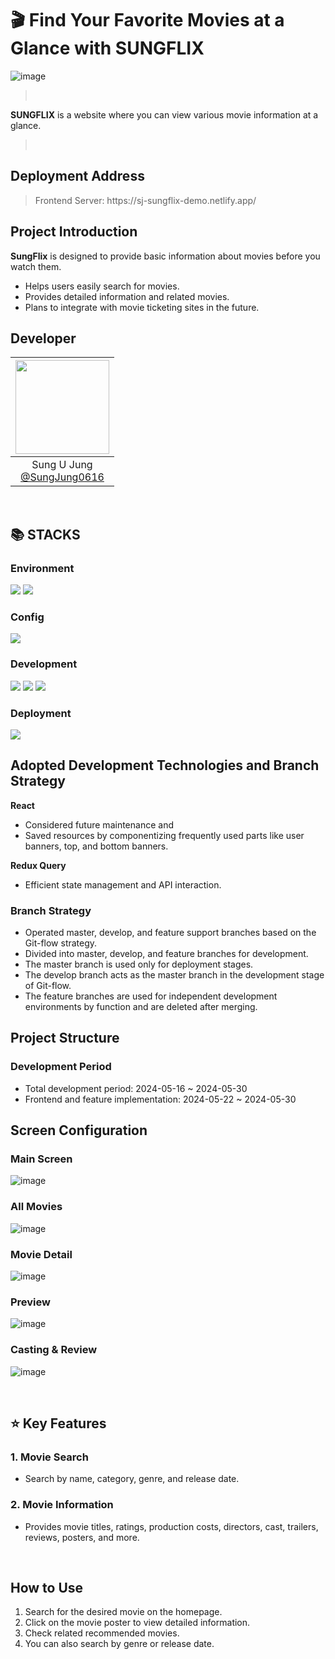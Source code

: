 # 🎬 Find Your Favorite Movies at a Glance with SUNGFLIX

![image](./public/image/main.png)

> <br>

**SUNGFLIX** is a website where you can view various movie information at a glance.

> <br>

## Deployment Address

> <div>Frontend Server: https://sj-sungflix-demo.netlify.app/</div>

## Project Introduction

**SungFlix** is designed to provide basic information about movies before you watch them.

- Helps users easily search for movies.
- Provides detailed information and related movies.
- Plans to integrate with movie ticketing sites in the future.
  <br>

## Developer

| <img src="https://avatars.githubusercontent.com/u/35758170?v=4" width="150" height="150"/> |
| :----------------------------------------------------------------------------------------: |
|              Sung U Jung<br/>[@SungJung0616](https://github.com/SungJung0616)              |

<br>

## 📚 STACKS

### Environment

<img src="https://img.shields.io/badge/git-F05032?style=for-the-badge&logo=git&logoColor=white"> <img src="https://img.shields.io/badge/github-181717?style=for-the-badge&logo=github&logoColor=white">

### Config

<img src="https://img.shields.io/badge/NPM-%23CB3837.svg?style=for-the-badge&logo=npm&logoColor=white">

### Development

<img src="https://img.shields.io/badge/react-61DAFB?style=for-the-badge&logo=react&logoColor=black"> <img src="https://img.shields.io/badge/bootstrap-7952B3?style=for-the-badge&logo=bootstrap&logoColor=white"> <img src="https://img.shields.io/badge/javascript-F7DF1E?style=for-the-badge&logo=javascript&logoColor=black">

### Deployment

<img src="https://img.shields.io/badge/netlify-%23000000.svg?style=for-the-badge&logo=netlify&logoColor=#00C7B7">
<br>

## Adopted Development Technologies and Branch Strategy

**React**

- Considered future maintenance and
- Saved resources by componentizing frequently used parts like user banners, top, and bottom banners.

**Redux Query**

- Efficient state management and API interaction.

### Branch Strategy

- Operated master, develop, and feature support branches based on the Git-flow strategy.
- Divided into master, develop, and feature branches for development.
- The master branch is used only for deployment stages.
- The develop branch acts as the master branch in the development stage of Git-flow.
- The feature branches are used for independent development environments by function and are deleted after merging.

## Project Structure

### Development Period

- Total development period: 2024-05-16 ~ 2024-05-30
- Frontend and feature implementation: 2024-05-22 ~ 2024-05-30

## Screen Configuration

### Main Screen

![image](./public/image/main.png)

### All Movies

![image](./public/image/moviepage.png)

### Movie Detail

![image](./public/image/detailpage.png)

### Preview

![image](./public/image/preview.png)

### Casting & Review

![image](./public/image/cast_reviw.png)

<br>

## ⭐ Key Features

### 1. Movie Search

- Search by name, category, genre, and release date.

### 2. Movie Information

- Provides movie titles, ratings, production costs, directors, cast, trailers, reviews, posters, and more.

<br>

## How to Use

1. Search for the desired movie on the homepage.
2. Click on the movie poster to view detailed information.
3. Check related recommended movies.
4. You can also search by genre or release date.
